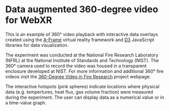 # Data augmented 360-degree video for WebXR

This is an example of 360° video playback with interactive data overlays created using the [A-Frame](https://aframe.io/docs/master/introduction/#what-is-a-frame) virtual reality framework and [D3](https://d3js.org/) JavaScript libraries for data visualization.

The experiment was conducted at the National Fire Research Laboratory (NFRL) at the National Institute of Standards and Technology (NIST). The 360° camera used to record the video was housed in a transparent enclosure developed at NIST. For more information and additional 360° fire videos visit the [360-Degree Video in Fire Research](https://www.nist.gov/el/fire-research-division-73300/national-fire-research-laboratory-73306/360-degree-video-fire) project webpage.

The interactive hotspots (pink spheres) indicate locations where physical data (e.g. tempertures, heat flux, gas volume fraction) were measured during the experiment. The user can display data as a numerical value or in a time-value graph.
